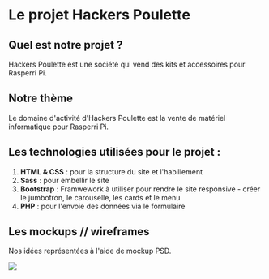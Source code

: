 # Le projet Hackers Poulette

## Quel est notre projet ?

Hackers Poulette est une société qui vend des kits et accessoires pour Rasperri Pi.

## Notre thème

Le domaine d'activité d'Hackers Poulette est la vente de matériel informatique pour Rasperri Pi.

## Les technologies utilisées pour le projet :

1. **HTML & CSS** : pour la structure du site et l'habillement
2. **Sass**  : pour embellir le site
3. **Bootstrap** : Framwework à utiliser pour rendre le site responsive - créer le jumbotron, le carouselle, les cards et le menu
4. **PHP** : pour l'envoie des données via le formulaire

## Les mockups // wireframes

Nos idées représentées à l'aide de mockup PSD.

<img src= "https://aftercoaching.be/wp-content/uploads/2019/04/mockup.png" />

